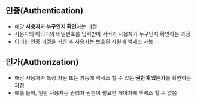 ## 인증(Authentication)

- 해당 **사용자가 누구인지 확인**하는 과정
- 사용자의 아이디와 비밀번호를 입력받아 서버가 사용자가 누구인지 확인하는 과정
- 이러한 인증 과정을 거친 후 사용자는 보호된 자원에 액세스 가능

## 인가(Authorization)

- 해당 사용자가 특정 자원 또는 기능에 액세스 할 수 있는 **권한이 있는가**를 확인하는 과정
- 예를 들어, 일반 사용자는 관리자 권한이 필요한 페이지에 액세스 할 수 없음
